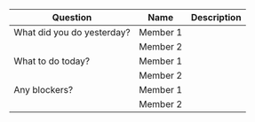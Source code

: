 | Question                    | Name        | Description |
| -----------                 | ----------- | ----------- |
| What did you do yesterday?  | Member 1    |             |
|                             | Member 2    |             |
|  What to do today?          | Member 1    |             |
|                             | Member 2    |             |
|  Any blockers?              | Member 1    |             |
|                             | Member 2    |             |


